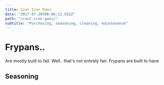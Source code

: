 ```yaml
---
title: Cast Iron Pans
date: "2017-07-20T06:06:12.552Z"
path: "/cast-iron-pans/"
subtitle: "Purchasing, seasoning, cleaning, maintenance"
---
```


# Frypans..

Are mostly built to fail. Well.. that's not entirely fair. Frypans are built to
have 

## Seasoning
